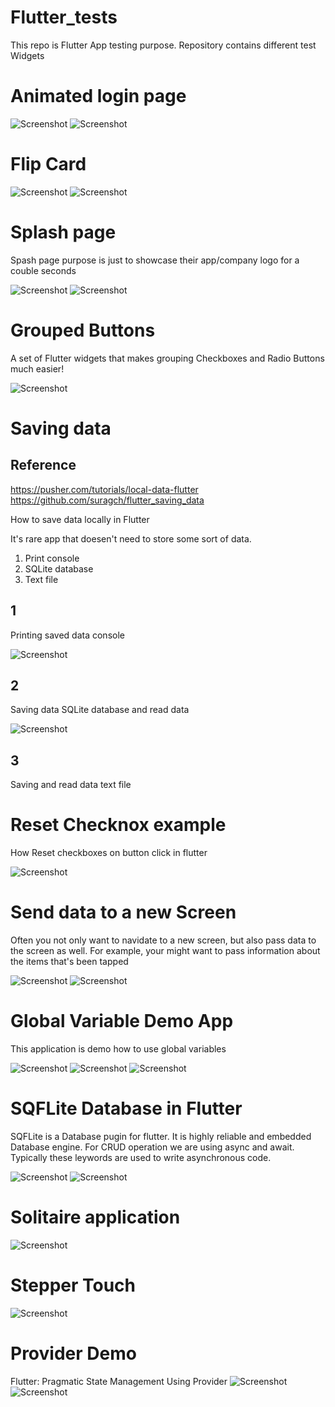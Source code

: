 # Flutter_tests
This repo is Flutter App testing purpose. Repository contains different test Widgets

# Animated login page #


![Screenshot](animated_log01.png)
![Screenshot](animated_log02.png)


# Flip Card #

![Screenshot](flipCard_front.png)
![Screenshot](flipCard_back.png)

# Splash page #

Spash page purpose is just to showcase their app/company logo for a couble seconds

![Screenshot](splash_start.png)
![Screenshot](splash_landing.png)

# Grouped Buttons #

A set of Flutter widgets that makes grouping Checkboxes and Radio Buttons much easier!

![Screenshot](Grouped_Buttons.png)

# Saving data #

## Reference ##
https://pusher.com/tutorials/local-data-flutter
https://github.com/suragch/flutter_saving_data  


How to save data locally in Flutter

It's rare app that doesen't need to store some sort of data. 
1. Print console
2. SQLite database
3. Text file

## 1 ##

Printing saved data console

![Screenshot](print_console.png)

## 2 ##

Saving data SQLite database and read data

![Screenshot](database.png)

## 3 ##

Saving and read data text file


# Reset Checknox example #

How  Reset checkboxes on button click in flutter

![Screenshot](reset_checkbox.png)


# Send data to a new Screen #

Often you not only want to navidate to a new screen, but also pass data to the screen as well. For example, your might want to pass information about the items that's been tapped

![Screenshot](send_data_01.png)
![Screenshot](send_data_02.png)

# Global Variable Demo App #
This application is demo how to use global variables

![Screenshot](globalvar_01.png)
![Screenshot](globalvar_02.png)
![Screenshot](globalvar_03.png)

# SQFLite Database in Flutter #
SQFLite is a Database pugin for flutter. It is highly reliable and embedded Database engine. For CRUD operation we are using async and await. Typically these leywords are used to write
asynchronous code.

![Screenshot](sqldatabase01.png)
![Screenshot](sqldatabase02.png)

# Solitaire application #

![Screenshot](solitaire.png)

# Stepper Touch #

![Screenshot](stepper_touch.png)

# Provider Demo #
Flutter: Pragmatic State Management Using Provider
![Screenshot](provider_demo01.png)
![Screenshot](provider_demo02.png)
